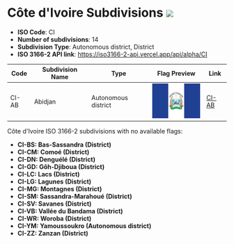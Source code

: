 # Côte d'Ivoire Subdivisions ![](https://flagcdn.com/h40/ci.png)

- **ISO Code**: CI
- **Number of subdivisions**: 14
- **Subdivision Type**: Autonomous district, District
- **ISO 3166-2 API link**: https://iso3166-2-api.vercel.app/api/alpha/CI

| Code  | Subdivision Name         | Type | Flag Preview | Link |
|-------|--------------------------|--------------| -------------- |----------|
| CI-AB | Abidjan | Autonomous district | <img src='https://raw.githubusercontent.com/amckenna41/iso3166-flag-icons/main/iso3166-2-icons/CI/CI-AB.png' height='80'> | [CI-AB](https://github.com/amckenna41/iso3166-flag-icons/blob/main/iso3166-2-icons/CI/CI-AB.png) |

Côte d'Ivoire ISO 3166-2 subdivisions with no available flags:

* **CI-BS: Bas-Sassandra (District)**
* **CI-CM: Comoé (District)**
* **CI-DN: Denguélé (District)**
* **CI-GD: Gôh-Djiboua (District)**
* **CI-LC: Lacs (District)**
* **CI-LG: Lagunes (District)**
* **CI-MG: Montagnes (District)**
* **CI-SM: Sassandra-Marahoué (District)**
* **CI-SV: Savanes (District)**
* **CI-VB: Vallée du Bandama (District)**
* **CI-WR: Woroba (District)**
* **CI-YM: Yamoussoukro (Autonomous district)**
* **CI-ZZ: Zanzan (District)**